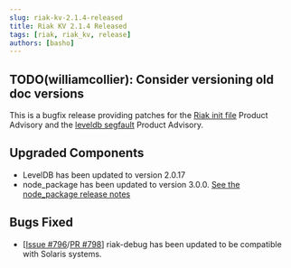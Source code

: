 ```yaml
---
slug: riak-kv-2.1.4-released
title: Riak KV 2.1.4 Released 
tags: [riak, riak_kv, release]
authors: [basho]
---
```


## TODO(williamcollier): Consider versioning old doc versions

This is a bugfix release providing patches for the [Riak init file](http://docs.basho.com/community/productadvisories/codeinjectioninitfiles/) Product Advisory and the [leveldb segfault](http://docs.basho.com/community/productadvisories/leveldbsegfault/) Product Advisory.

## Upgraded Components

* LevelDB has been updated to version 2.0.17
* node_package has been updated to version 3.0.0. [See the node_package release notes](https://github.com/basho/node_package/blob/develop/RELEASE-NOTES.md)

## Bugs Fixed

* [[Issue #796](https://github.com/basho/riak/issues/796)/[PR #798](https://github.com/basho/riak/pull/798)] riak-debug has been updated to be compatible with Solaris systems.